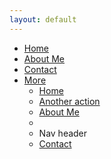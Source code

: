 ```yaml
---
layout: default
---
```

<div class="navbar">
      <div class="navbar-inner">
            <div class="container">
                <a class="btn btn-navbar" data-toggle="collapse" data-target=".nav-collapse">
                    <span class="icon-bar"></span>
                    <span class="icon-bar"></span>
                    <span class="icon-bar"></span>
                </a>
                  <div class="nav-collapse collapse">
                      <ul class="nav">
                            <li><a href="http://rogeruvyn.github.com/index.html">Home</a></li>
                            <li><a href="http://rogeruvyn.github.com/personal/interests.html">About Me</a></li>
                            <li><a href="http://rogeruvyn.github.com/personal/contactinfo.html">Contact</a></li>
                            <li class="dropdown">
                                <a href="#" class="dropdown-toggle" data-toggle="dropdown">More</a>
                                <ul class="dropdown-menu">
                                    <li><a href="http://rogeruvyn.github.com/index.html">Home</a></li>
                                    <li><a href="#">Another action</a></li>
                                    <li><a href="http://rogeruvyn.github.com/personal/interests.html">About Me</a></li>
                                    <li class="divider"></li>
                                    <li class="nav-header">Nav header</li>
                                    <li><a href="http://rogeruvyn.github.com/personal/contactinfo.html">Contact</a></li>
                                </ul>
                            </li>
                      </ul>
                  </div>
            </div>
      </div>
</div>
